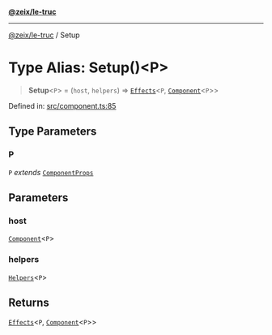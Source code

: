 [**@zeix/le-truc**](../README.md)

***

[@zeix/le-truc](../globals.md) / Setup

# Type Alias: Setup()\<P\>

> **Setup**\<`P`\> = (`host`, `helpers`) => [`Effects`](Effects.md)\<`P`, [`Component`](Component.md)\<`P`\>\>

Defined in: [src/component.ts:85](https://github.com/zeixcom/ui-element/blob/230cd6cc9b2252d1741350e7be8be3e04b6f2cf4/src/component.ts#L85)

## Type Parameters

### P

`P` *extends* [`ComponentProps`](ComponentProps.md)

## Parameters

### host

[`Component`](Component.md)\<`P`\>

### helpers

[`Helpers`](Helpers.md)\<`P`\>

## Returns

[`Effects`](Effects.md)\<`P`, [`Component`](Component.md)\<`P`\>\>
